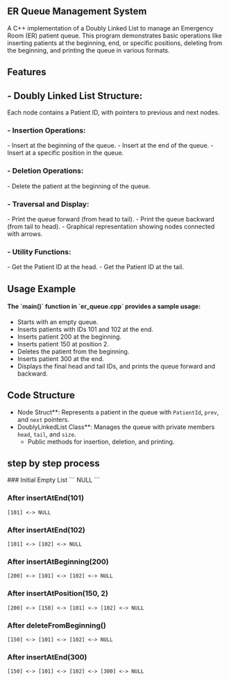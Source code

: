<h2>ER Queue Management System</h2>

A C++ implementation of a Doubly Linked List to manage an Emergency Room (ER) patient queue. This program demonstrates basic operations like inserting patients at the beginning, end, or specific positions, deleting from the beginning, and printing the queue in various formats.

<h2> Features</h2>

<h2>- Doubly Linked List Structure: </h2>
Each node contains a Patient ID, with pointers to previous and next nodes.
<h3>- Insertion Operations:</h3>
  - Insert at the beginning of the queue.
  - Insert at the end of the queue.
  - Insert at a specific position in the queue.
<h3>- Deletion Operations:</h3>
  - Delete the patient at the beginning of the queue.
<h3>- Traversal and Display:</h3>
  - Print the queue forward (from head to tail).
  - Print the queue backward (from tail to head).
  - Graphical representation showing nodes connected with arrows.
<h3>- Utility Functions:</h3>
  - Get the Patient ID at the head.
  - Get the Patient ID at the tail.


<h2>Usage Example</h2> 

<h4>The `main()` function in `er_queue.cpp` provides a sample usage:</h4>

- Starts with an empty queue.
- Inserts patients with IDs 101 and 102 at the end.
- Inserts patient 200 at the beginning.
- Inserts patient 150 at position 2.
- Deletes the patient from the beginning.
- Inserts patient 300 at the end.
- Displays the final head and tail IDs, and prints the queue forward and backward.

<h2>Code Structure</h2> 

- Node Struct**: Represents a patient in the queue with `PatientId`, `prev`, and `next` pointers.
- DoublyLinkedList Class**: Manages the queue with private members `head`, `tail`, and `size`.
  - Public methods for insertion, deletion, and printing.
<h2>step by step process</h2>
### Initial Empty List
```
NULL
```

### After insertAtEnd(101)
```
[101] <-> NULL
```

### After insertAtEnd(102)
```
[101] <-> [102] <-> NULL
```

### After insertAtBeginning(200)
```
[200] <-> [101] <-> [102] <-> NULL
```

### After insertAtPosition(150, 2)
```
[200] <-> [150] <-> [101] <-> [102] <-> NULL
```

### After deleteFromBeginning()
```
[150] <-> [101] <-> [102] <-> NULL
```

### After insertAtEnd(300)
```
[150] <-> [101] <-> [102] <-> [300] <-> NULL



